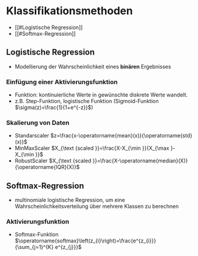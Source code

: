 # Klassifikationsmethoden 
- [[#Logistische Regression]] 
- [[#Softmax-Regression]] 


## Logistische Regression 
- Modellierung der Wahrscheinlichkeit eines **binären** Ergebnisses 
### Einfügung einer Aktivierungsfunktion 
- Funktion: kontinuierliche Werte in gewünschte diskrete Werte wandelt. 
- z.B. Step-Funktion, logistische Funktion (Sigmoid-Funktion $\sigma(z)=\frac{1}{1+e^{-z}}$) 
### Skalierung von Daten 
- Standarscaler $z=\frac{x-\operatorname{mean}(x)}{\operatorname{std}(x)}$ 
- MinMaxScaler $X_{\text {scaled }}=\frac{X-X_{\min }}{X_{\max }-X_{\min }}$ 
- RobustScaler $X_{\text {scaled }}=\frac{X-\operatorname{median}(X)}{\operatorname{IQR}(X)}$ 

## Softmax-Regression 
- multinomiale logistische Regression, um eine Wahrscheinlichkeitsverteilung über mehrere Klassen zu berechnen 
### Aktivierungsfunktion 
- Softmax-Funktion $\operatorname{softmax}\left(z_{i}\right)=\frac{e^{z_{i}}}{\sum_{j=1}^{K} e^{z_{j}}}$ 

